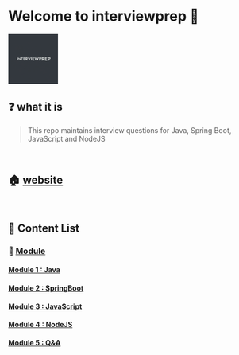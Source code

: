 # Welcome to interviewprep 🚀

<img src="./assets/interviewprep0.png" width="100" height="100">
<!--- 
![inteviewprep0](./assets/interviewprep0.png =20x20)
![inteviewprep1](./assets/interviewprep1.png)
![inteviewprep2](./assets/interviewprep2.png)-->

## ❓ what it is

> This repo maintains interview questions for Java, Spring Boot, JavaScript and NodeJS

<br>

## 🏠 [website](https://jcoding09.github.io)

<!---
## 🚀 [PDF Version of Complete Notes (Testing Phase) ](./dist/lectures.pdf)
-->
<br>

## 📝 Content List

### 📌 <ins>Module <ins>

#### [Module 1 : Java](./module/module001/lecture-001.md)

#### [Module 2 : SpringBoot](./module/module002/lecture-001.md)

#### [Module 3 : JavaScript](./module/module003/lecture-001.md)

#### [Module 4 : NodeJS](./module/module004/lecture-001.md)

#### [Module 5 : Q&A](./module/module005/lecture-001.md)
